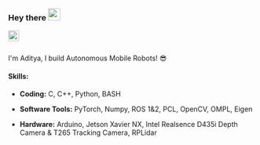 ### Hey there <img src="https://media.giphy.com/media/hvRJCLFzcasrR4ia7z/giphy.gif" width="25px">
<a href="https://www.linkedin.com/in/aditya-shriwastava-b07849143/">
  <img align="left" alt="Aditya Shriwastava | Linkedin" width="22px" src="https://raw.githubusercontent.com/peterthehan/peterthehan/master/assets/linkedin.svg" />
</a>

<br/>
<br/>

I'm Aditya, I build Autonomous Mobile Robots! :sunglasses:
#### Skills:
* **Coding:** C, C++, Python, BASH

* **Software Tools:** PyTorch, Numpy, ROS 1&2, PCL, OpenCV, OMPL, Eigen

* **Hardware:** Arduino, Jetson Xavier NX, Intel Realsence D435i Depth Camera & T265 Tracking Camera, RPLidar
